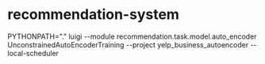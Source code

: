 # recommendation-system

PYTHONPATH="." luigi --module recommendation.task.model.auto_encoder UnconstrainedAutoEncoderTraining --project yelp_business_autoencoder --local-scheduler